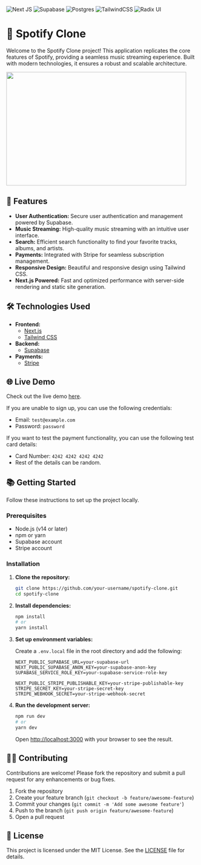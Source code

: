 ![Next JS](https://img.shields.io/badge/Next-black?style=for-the-badge&logo=next.js&logoColor=white)
![Supabase](https://img.shields.io/badge/Supabase-3ECF8E?style=for-the-badge&logo=supabase&logoColor=white)
![Postgres](https://img.shields.io/badge/postgres-%23316192.svg?style=for-the-badge&logo=postgresql&logoColor=white)
![TailwindCSS](https://img.shields.io/badge/tailwindcss-%2338B2AC.svg?style=for-the-badge&logo=tailwind-css&logoColor=white)
![Radix UI](https://img.shields.io/badge/radix%20ui-161618.svg?style=for-the-badge&logo=radix-ui&logoColor=white)

# 🎵 Spotify Clone

Welcome to the Spotify Clone project! This application replicates the core features of Spotify, providing a seamless music streaming experience. Built with modern technologies, it ensures a robust and scalable architecture.

<img src="https://github.com/Dusk-afk/spotify-clone/assets/83510709/4f7734d6-335c-4b99-8efc-e406e2f2c37c" width="475" height="300" />
<!-- <img src="https://github.com/Dusk-afk/spotify-clone/assets/83510709/74f2a920-4837-4b72-b413-360baff36aab" width="475" height="300" />
<img src="https://github.com/Dusk-afk/spotify-clone/assets/83510709/898c68dd-854d-4227-bd8b-4de2694b010d" width="475" height="300" /> !-->

## 🚀 Features

- **User Authentication:** Secure user authentication and management powered by Supabase.
- **Music Streaming:** High-quality music streaming with an intuitive user interface.
- **Search:** Efficient search functionality to find your favorite tracks, albums, and artists.
- **Payments:** Integrated with Stripe for seamless subscription management.
- **Responsive Design:** Beautiful and responsive design using Tailwind CSS.
- **Next.js Powered:** Fast and optimized performance with server-side rendering and static site generation.

## 🛠️ Technologies Used

- **Frontend:**
  - [Next.js](https://nextjs.org/)
  - [Tailwind CSS](https://tailwindcss.com/)
- **Backend:**
  - [Supabase](https://supabase.io/)
- **Payments:**
  - [Stripe](https://stripe.com/)

## 🌐 Live Demo

Check out the live demo [here](https://spotify-clone-lac-tau.vercel.app/).

If you are unable to sign up, you can use the following credentials:
- Email: `test@example.com`
- Password: `password`

If you want to test the payment functionality, you can use the following test card details:
- Card Number: `4242 4242 4242 4242`
- Rest of the details can be random.

## 📚 Getting Started

Follow these instructions to set up the project locally.

### Prerequisites

- Node.js (v14 or later)
- npm or yarn
- Supabase account
- Stripe account

### Installation

1. **Clone the repository:**

    ```bash
    git clone https://github.com/your-username/spotify-clone.git
    cd spotify-clone
    ```

2. **Install dependencies:**

    ```bash
    npm install
    # or
    yarn install
    ```

3. **Set up environment variables:**

    Create a `.env.local` file in the root directory and add the following:

    ```env
    NEXT_PUBLIC_SUPABASE_URL=your-supabase-url
    NEXT_PUBLIC_SUPABASE_ANON_KEY=your-supabase-anon-key
    SUPABASE_SERVICE_ROLE_KEY=your-supabase-service-role-key

    NEXT_PUBLIC_STRIPE_PUBLISHABLE_KEY=your-stripe-publishable-key
    STRIPE_SECRET_KEY=your-stripe-secret-key
    STRIPE_WEBHOOK_SECRET=your-stripe-webhook-secret
    ```

4. **Run the development server:**

    ```bash
    npm run dev
    # or
    yarn dev
    ```

    Open [http://localhost:3000](http://localhost:3000) with your browser to see the result.

## 🧑‍💻 Contributing

Contributions are welcome! Please fork the repository and submit a pull request for any enhancements or bug fixes.

1. Fork the repository
2. Create your feature branch (`git checkout -b feature/awesome-feature`)
3. Commit your changes (`git commit -m 'Add some awesome feature'`)
4. Push to the branch (`git push origin feature/awesome-feature`)
5. Open a pull request

## 📄 License

This project is licensed under the MIT License. See the [LICENSE](LICENSE) file for details.
